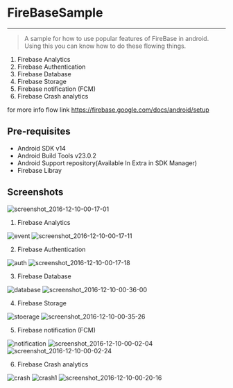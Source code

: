 # FireBaseSample
--------------
> A sample  for how to use popular features of FireBase in android.
Using this you can know how to do these flowing things.


1. Firebase Analytics
2. Firebase Authentication
3. Firebase Database
4. Firebase Storage
5. Firebase notification (FCM)
6. Firebase Crash analytics

for more info flow link https://firebase.google.com/docs/android/setup


Pre-requisites
--------------

- Android SDK v14
- Android Build Tools v23.0.2
- Android Support repository(Available In Extra in SDK Manager)
- Firebase Libray 


Screenshots
--------------
![screenshot_2016-12-10-00-17-01](https://cloud.githubusercontent.com/assets/7554816/21061955/a07bb64e-be74-11e6-91d3-6f7e9af41d23.png)

1) Firebase Analytics

![event](https://cloud.githubusercontent.com/assets/7554816/21061951/a04312c6-be74-11e6-959c-2cf12fd729fb.png)
![screenshot_2016-12-10-00-17-11](https://cloud.githubusercontent.com/assets/7554816/21061956/a08cba66-be74-11e6-9051-b66f72412479.png)

2) Firebase Authentication

![auth](https://cloud.githubusercontent.com/assets/7554816/21061945/9fd5c2a2-be74-11e6-8afb-4677bdf63153.png)
![screenshot_2016-12-10-00-17-18](https://cloud.githubusercontent.com/assets/7554816/21061957/a092dff4-be74-11e6-950d-d55f2f6e7276.png)

3) Firebase Database

![database](https://cloud.githubusercontent.com/assets/7554816/21061950/a03976a8-be74-11e6-9854-ac89d5b4ab30.png)
![screenshot_2016-12-10-00-36-00](https://cloud.githubusercontent.com/assets/7554816/21061960/a0d7df0a-be74-11e6-9562-ea9414a99997.png)

4) Firebase Storage

![stoerage](https://cloud.githubusercontent.com/assets/7554816/21061961/a103e294-be74-11e6-920f-6e0aa81fef71.png)
![screenshot_2016-12-10-00-35-26](https://cloud.githubusercontent.com/assets/7554816/21061959/a0c1aed8-be74-11e6-90c4-732620973405.png)

5) Firebase notification (FCM)

![notification](https://cloud.githubusercontent.com/assets/7554816/21061952/a0436028-be74-11e6-8ba7-7ee3dd81ca90.png)
![screenshot_2016-12-10-00-02-04](https://cloud.githubusercontent.com/assets/7554816/21061953/a05659d0-be74-11e6-84e5-7a721dd70d99.png)
![screenshot_2016-12-10-00-02-24](https://cloud.githubusercontent.com/assets/7554816/21061954/a0721512-be74-11e6-85b7-d586e1a3f02b.png)

6) Firebase Crash analytics

![crash](https://cloud.githubusercontent.com/assets/7554816/21061948/a02750ae-be74-11e6-9258-85f4af02c45b.png)
![crash1](https://cloud.githubusercontent.com/assets/7554816/21061949/a0290570-be74-11e6-8e8f-dedcbefd7605.png)
![screenshot_2016-12-10-00-20-16](https://cloud.githubusercontent.com/assets/7554816/21061958/a0a522e0-be74-11e6-81a5-3a3f0b66f37b.png)












